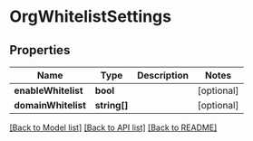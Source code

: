 # OrgWhitelistSettings

## Properties
Name | Type | Description | Notes
------------ | ------------- | ------------- | -------------
**enableWhitelist** | **bool** |  | [optional] 
**domainWhitelist** | **string[]** |  | [optional] 

[[Back to Model list]](../README.md#documentation-for-models) [[Back to API list]](../README.md#documentation-for-api-endpoints) [[Back to README]](../README.md)


